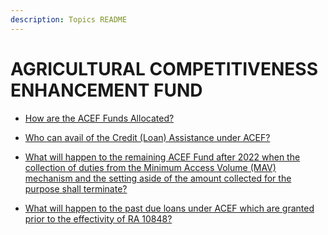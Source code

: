 ```yaml
---
description: Topics README
---
```


# AGRICULTURAL COMPETITIVENESS ENHANCEMENT FUND


 - [How are the ACEF Funds Allocated?](/other-priority-programs-and-projects/agricultural-competitiveness-enhancement-fund/how-are-the-acef-funds-allocated.html)
    
 - [Who can avail of the Credit (Loan) Assistance under ACEF?](/other-priority-programs-and-projects/agricultural-competitiveness-enhancement-fund/who-can-avail-of-the-credit-loan-assistance-under-acef.html)
    
 - [What will happen to the remaining ACEF Fund after 2022 when the collection of duties from the Minimum Access Volume (MAV) mechanism and the setting aside of the amount collected for the purpose shall terminate?](/other-priority-programs-and-projects/agricultural-competitiveness-enhancement-fund/what-will-happen-to-the-remaining-acef-fund-after-2022-when-the-collection-of-duties-from-the-minimu.html)
    
 - [What will happen to the past due loans under ACEF which are granted prior to the effectivity of RA 10848?](/other-priority-programs-and-projects/agricultural-competitiveness-enhancement-fund/what-will-happen-to-the-past-due-loans-under-acef-which-are-granted-prior-to-the-effectivity-of-ra-1.html)
    
